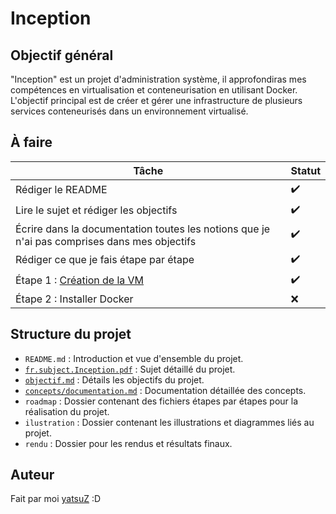# Inception

## Objectif général

"Inception" est un projet d'administration système, il approfondiras mes compétences en virtualisation et conteneurisation en utilisant Docker.
L'objectif principal est de créer et gérer une infrastructure de plusieurs services conteneurisés dans un environnement virtualisé.

## À faire

| Tâche | Statut |
|-------|--------|
| Rédiger le README | ✔️ |
| Lire le sujet et rédiger les objectifs | ✔️ |
| Écrire dans la documentation toutes les notions que je n'ai pas comprises dans mes objectifs | ✔️ |
| Rédiger ce que je fais étape par étape | ✔️ |
| Étape 1 : [Création de la VM](./etape/1_Creation_de_la_VM.md) | ✔️ |
| Étape 2 : Installer Docker | ❌ |

## Structure du projet

- `README.md` : Introduction et vue d'ensemble du projet.
- [`fr.subject.Inception.pdf`](./fr.subject.Inception.pdf) : Sujet détaillé du projet.
- [`objectif.md`](./objectif.md) : Détails les objectifs du projet.
- [`concepts/documentation.md`](./concepts/documentation.md) : Documentation détaillée des concepts.
- `roadmap` : Dossier contenant des fichiers étapes par étapes pour la réalisation du projet.
- `ilustration` : Dossier contenant les illustrations et diagrammes liés au projet.
- `rendu` : Dossier pour les rendus et résultats finaux.

## Auteur

Fait par moi [yatsuZ](https://github.com/yatsuZ) :D